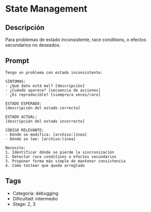 # State Management

## Descripción
Para problemas de estado inconsistente, race conditions, o efectos secundarios no deseados.

## Prompt
```
Tengo un problema con estado inconsistente:

SÍNTOMAS:
- ¿Qué dato está mal? [descripción]
- ¿Cuándo aparece? [secuencia de acciones]
- ¿Es reproducible? [siempre/a veces/raro]

ESTADO ESPERADO:
[descripción del estado correcto]

ESTADO ACTUAL:
[descripción del estado incorrecto]

CÓDIGO RELEVANTE:
- Dónde se modifica: [archivo:línea]
- Dónde se lee: [archivo:línea]

Necesito:
1. Identificar dónde se pierde la sincronización
2. Detectar race conditions o efectos secundarios
3. Proponer forma más simple de mantener consistencia
4. Cómo testear que queda arreglado
```

## Tags
- Categoría: debugging
- Dificultad: intermedio
- Stage: 2, 3